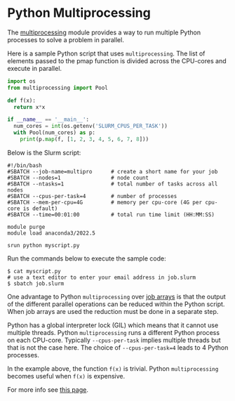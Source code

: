 # Python Multiprocessing

The [multiprocessing](https://docs.python.org/3/library/multiprocessing.html) module provides a way to run multiple Python processes to solve a problem in parallel.

Here is a sample Python script that uses `multiprocessing`. The list of elements passed to the pmap function is divided across the CPU-cores and execute  in parallel.

```python
import os
from multiprocessing import Pool

def f(x):
  return x*x

if __name__ == '__main__':
  num_cores = int(os.getenv('SLURM_CPUS_PER_TASK'))
  with Pool(num_cores) as p:
    print(p.map(f, [1, 2, 3, 4, 5, 6, 7, 8]))
```

Below is the Slurm script:

```
#!/bin/bash
#SBATCH --job-name=multipro      # create a short name for your job
#SBATCH --nodes=1                # node count
#SBATCH --ntasks=1               # total number of tasks across all nodes
#SBATCH --cpus-per-task=4        # number of processes
#SBATCH --mem-per-cpu=4G         # memory per cpu-core (4G per cpu-core is default)
#SBATCH --time=00:01:00          # total run time limit (HH:MM:SS)

module purge
module load anaconda3/2022.5

srun python myscript.py
```

Run the commands below to execute the sample code:

```
$ cat myscript.py
# use a text editor to enter your email address in job.slurm
$ sbatch job.slurm
```

One advantage to Python `multiprocessing` over [job arrays](https://researchcomputing.princeton.edu/support/knowledge-base/slurm#arrays) is that the output of the different parallel operations can be reduced within the Python script. When job arrays are used the reduction must be done in a separate step.

Python has a global interpreter lock (GIL) which means that it cannot use multiple threads. Python `multiprocessing` runs a different Python process on each CPU-core. Typically `--cpus-per-task` implies multiple threads but that is not the case here. The choice of `--cpus-per-task=4` leads to 4 Python processes.

In the example above, the function `f(x)` is trivial. Python `multiprocessing` becomes useful when `f(x)` is expensive.

For more info see [this page](https://researchcomputing.princeton.edu/support/knowledge-base/python#multiprocessing).
